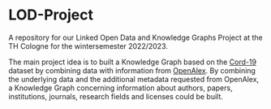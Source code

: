 # LOD-Project
A repository for our Linked Open Data and Knowledge Graphs Project at the TH Cologne for the wintersemester 2022/2023.

The main project idea is to built a Knowledge Graph based on the [Cord-19](https://github.com/allenai/cord19) dataset by combining data with information from [OpenAlex](https://docs.openalex.org/). By combining the underlying data and the additional metadata requested from OpenAlex, a Knowledge Graph concerning information about authors, papers, institutions, journals, research fields and licenses could be built.
